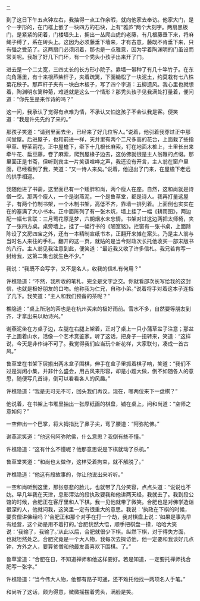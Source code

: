     二 

   到了这日下午五点钟左右，我抽得一点工作余暇，就向他家去奉访。他家大门，是个一字形的，在门框上嵌了一块四方的石块，上有“雅庐”两个大刻字。两扇黑板门，是紧紧的闭着，门楼墙头上，拥出一丛爬山虎的老藤，有几根藤垂下来，将麻绳子缚了，系在砖头上。这因为必须藤垂下墙来，才有古意，藤既不肯垂下来，只有强之受范了。这两扇门必须闭着，那也是一点雅意，因为学着陶渊明的门虽设而常关呢。我敲了好几下门环，有一个秃头小孩子出来开了门。

   进去是一个二丈宽，三四丈长的长方形小院子。靠墙一带种了有几十竿竹子。在东向角落里，有十来根芦柴杆子，夹着疏篱，下面锄松了一块泥土，约莫栽有七八株菊花秧子。那芦杆子夹有一块白木板子，写了四个字道：五柳遗风。我心里也就想着，陶渊明东篱种菊，难道就是这么一个情形？那秃头孩子见我满处打量着，便问道：“你先生是来作诗的吗？”

   这一问，我承认了觉得有点难为情，不承认又怕这孩子不会认我是客。便笑道：“我是许先先约了来的。”

   那孩子笑道：“请到里面去坐，已经来了好几位客人。”说着，他引着我穿过正中那间堂屋。后进屋子，也和前进一样，天井里有两个二尺多高的花台，上面栽了些指甲草、野茉莉花。正中屋檐下，牵下十几根长麻索，钉在地面木桩上，土里长出来牵牛花、扁豆藤，卷了麻索，爬到屋椽子边去，这仿佛就很是主人翁雅的点缀。那里面正是书斋，但听到宾主一片笑语喧哗之声，我还没有开言，主人翁在窗户里面，已经看到了我，笑道：“又一诗人来矣。”说着，他迎出了门来，在屋檐下老远的拱手相迎。

   我随他进了书斋，这里面已有一个矮胖和尚，两个瘦人在座。自然，这和尚就是诗僧一空。那两个瘦人，一个是谢燕泥，一个是鲁草堂，都是诗人。我再打量这屋子，有两个竹制书架，一个木制书架，高低不齐，靠墙一排列着。上面倒也实实在在的塞满了大小书本。正中面陈列了有一张木炕，墙上挂了一幅《耕雨图》，两边配一幅七言联：三月莺花原是梦，六朝烟水未忘情。书架对过这边两把太师椅，夹了一张四方桌。桌旁墙上，挂了一幅行书的《陋室铭》。拦窗有一张书桌，上面除陈设了文房四宝之外，还有一本精制宣纸书本，正翻开来摊在案头。乃是主人翁与当时名人来往的手札。翻开的这一页，就贴的是当今财政次长托他收买一部宋版书的八行。主人翁见我注意到此，便笑道：“最近我又收了许多信札。我兄若肯写一封给我，这第二集也就生色不少。”

   我说：“我既不会写字，又不是名人，收我的信札有何用？”

   许樵隐道：“不然，我所收的笔札，完全是文字之交。你就看邵次长写给我的这封信，也就是极好朋友的口吻。他称我为仁兄，自称小弟。”说着将手对着这本子连指了几下。我笑道：“主人和我们预备的茶呢？”

   樵隐道：“桌上所泡的茶也是在杭州买来的极好雨前。雪水不多，自然要等朋友到齐，才拿出来以助诗兴。”

   谢燕泥坐在方桌子边，左腿在右腿上架着，正对了桌上一只小蒲草盆子注意；那盆子上画着山水，活像一个艺术赏鉴家。听了这话，把身子一扭转来，笑道：“这样说，今天是非作诗不可了。我觉得我们应当玩个新花样，大家联句，凑成一首古风。”

   鲁草堂在书架下层搬出两木盒子围棋，伸手在盒子里抓着棋子响，笑道：“我们不过是消闲小集，并非什么盛会，用古风来形容，却是小题大做，倒不如随各人的意思，随便写几首诗，倒可以看看各人的风趣。”

   许樵隐道：“我是无可无不可，回头我们再议。现在，哪两位来下一盘棋？”

   他说着，在书架上书堆里抽出一张厚纸画的棋盘，铺在桌上，问和尚道：“空师之意如何？”

   一空伸出一个巴掌，将大拇指比了鼻子尖，弯了腰道：“阿弥陀佛。”

   谢燕泥笑道：“他这句阿弥陀佛，什么意思？我倒有些不懂。”

   许樵隐道：“这有什么不懂呢？他那意思说是下棋就动了杀机。”

   鲁草堂笑道：“和尚也太做作，这样受着拘束，就不解脱了。”

   许樵隐道：“他这有段故事的，你让他说出来听听。”

   一空和尚听到这里，那张慈悲的脸儿，也就带了几分笑容，点点头道：“说说也不妨。早几年我在天津，息影滓沽的段执政要我和他讲两天经，我就去了。我到段公馆的时候，合肥正在客厅里和人下棋。我一见他就带了微笑。合肥也是对佛学造诣很深的人，他就问我，这笑里一定有很重大的意思。我说：‘执政在下棋的时候，要贫僧讲佛经吗？’合肥正和那个对手在打一个劫，我对棋盘上说：‘如果是事先早有经营，这个劫是用不着打的。’合肥恍然大悟，顺手把棋盘一摸，哈哈大笑说：‘我输了，我输了。’从此以后，合肥就很少下棋。纵然下棋，对于得失方面，也就坦然处之。合肥究竟是一个大人物，我每次去探访他，他一定要和我谈好几点钟，方外之人，要算贫僧和他最友善喜欢下围棋。了。”

   鲁草堂道：“合肥在日，不知道禅师和他这样要好。若是知道，一定要托禅师找合肥写一张字。”

   许樵隐道：“当今伟大人物，他都有路子可通，还不难托他找一两项名人手笔。”

   和尚听了这话，颇为得意，微微摇摆着秃头，满脸是笑。


